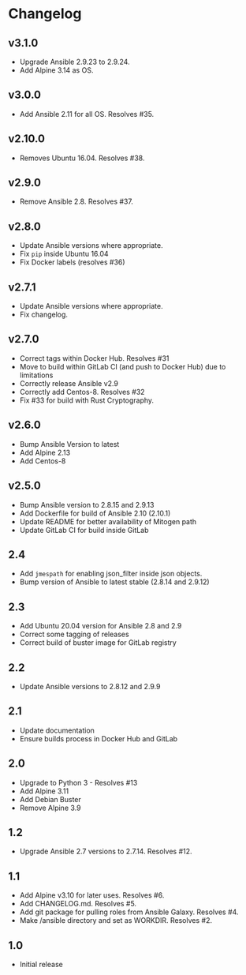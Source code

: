 # Changelog

## v3.1.0

* Upgrade Ansible 2.9.23 to 2.9.24.
* Add Alpine 3.14 as OS.

## v3.0.0

* Add Ansible 2.11 for all OS. Resolves #35.

## v2.10.0

* Removes Ubuntu 16.04. Resolves #38.

## v2.9.0

* Remove Ansible 2.8. Resolves #37.

## v2.8.0

* Update Ansible versions where appropriate.
* Fix `pip` inside Ubuntu 16.04
* Fix Docker labels (resolves #36)

## v2.7.1

* Update Ansible versions where appropriate.
* Fix changelog.

## v2.7.0

* Correct tags within Docker Hub. Resolves #31
* Move to build within GitLab CI (and push to Docker Hub) due to limitations
* Correctly release Ansible v2.9
* Correctly add Centos-8. Resolves #32
* Fix #33 for build with Rust Cryptography.

## v2.6.0

* Bump Ansible Version to latest
* Add Alpine 2.13
* Add Centos-8

## v2.5.0

* Bump Ansible version to 2.8.15 and 2.9.13
* Add Dockerfile for build of Ansible 2.10 (2.10.1)
* Update README for better availability of Mitogen path
* Update GitLab CI for build inside GitLab

## 2.4

* Add `jmespath` for enabling json_filter inside json objects.
* Bump version of Ansible to latest stable (2.8.14 and 2.9.12)

## 2.3

* Add Ubuntu 20.04 version for Ansible 2.8 and 2.9
* Correct some tagging of releases
* Correct build of buster image for GitLab registry

## 2.2

* Update Ansible versions to 2.8.12 and 2.9.9

## 2.1

* Update documentation
* Ensure builds process in Docker Hub and GitLab

## 2.0

* Upgrade to Python 3 - Resolves #13
* Add Alpine 3.11
* Add Debian Buster
* Remove Alpine 3.9

## 1.2

* Upgrade Ansible 2.7 versions to 2.7.14. Resolves #12.

## 1.1

* Add Alpine v3.10 for later uses. Resolves #6.
* Add CHANGELOG.md. Resolves #5.
* Add git package for pulling roles from Ansible Galaxy. Resolves #4.
* Make /ansible directory and set as WORKDIR. Resolves #2.

## 1.0

* Initial release
